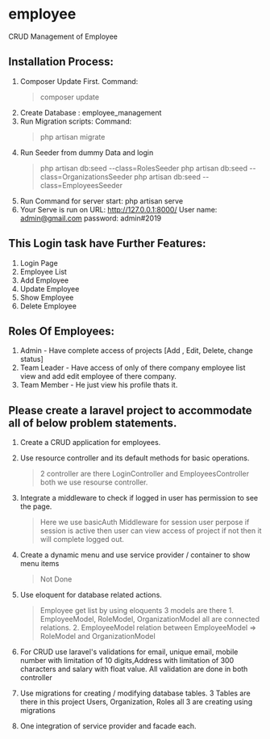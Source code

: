 # employee
CRUD Management of Employee

Installation Process:
-----------------------
1. Composer Update First.
    Command:
    > composer update
2. Create Database :
    employee_management
3. Run Migration scripts:
    Command:
    > php artisan migrate
4. Run Seeder from dummy Data and login
    > php artisan db:seed --class=RolesSeeder
    > php artisan db:seed --class=OrganizationsSeeder
    > php artisan db:seed --class=EmployeesSeeder
5. Run Command for server start:
    php artisan serve
6. Your Serve is run on URL:
    http://127.0.0.1:8000/
    User name: admin@gmail.com
    password: admin#2019

This Login task have Further Features:
---------------------------------------


1. Login Page
2. Employee List
3. Add Employee
4. Update Employee
5. Show Employee
6. Delete Employee

Roles Of Employees:
---------------------

1. Admin - Have complete access of projects [Add , Edit, Delete, change status]
2. Team Leader - Have access of only of there company employee list view and add edit employee of there company.
3. Team Member - He just view his profile thats it.

Please create a laravel project to accommodate all of below problem statements.
----------------------------------------------------------------------------------

1. Create a CRUD application for employees.

2. Use resource controller and its default methods for basic operations.
    > 2 controller are there LoginController and EmployeesController both we use resourse controller.


3. Integrate a middleware to check if logged in user has permission to see the page.
    > Here we use basicAuth Middleware for session user perpose
    > if session is active then user can view access of project if not then it will complete logged out.
4. Create a dynamic menu and use service provider / container to show menu items
    > Not Done
5. Use eloquent for database related actions.
    > Employee get list by using eloquents 3 models are there
        1. EmployeeModel, RoleModel, OrganizationModel all are connected relations.
        2. EmployeeModel relation between EmployeeModel => RoleModel and OrganizationModel

6. For CRUD use laravel's validations for email, unique email, mobile number with limitation of 10 digits,Address with limitation of 300 characters and salary with float value.
    All validation are done in both controller 
7. Use migrations for creating / modifying database tables.
    3 Tables are there in this project Users, Organization, Roles
        all 3 are creating using migrations


8. One integration of service provider and facade each.
    